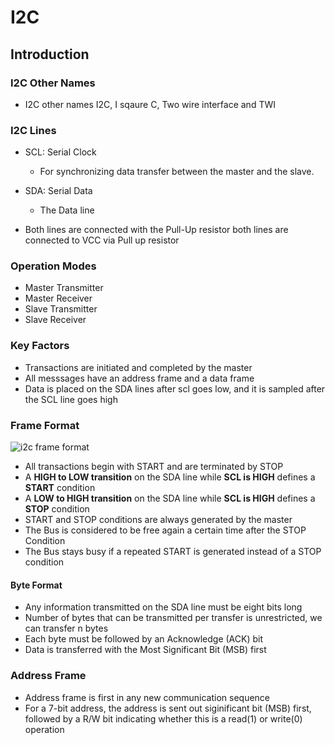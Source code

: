 # I2C

## Introduction

### I2C Other Names
- I2C other names I2C, I sqaure C, Two wire interface and TWI

### I2C Lines
- SCL: Serial Clock
  - For synchronizing data transfer between the master and the slave.

- SDA: Serial Data
  - The Data line

- Both lines are connected with the Pull-Up resistor both lines are connected to VCC via Pull up resistor

### Operation Modes
- Master Transmitter
- Master Receiver
- Slave Transmitter
- Slave Receiver

### Key Factors

- Transactions are initiated and completed by the master
- All messsages have an address frame and a data frame
- Data is placed on the SDA lines after scl goes low, and it is sampled after the SCL line goes high

### Frame Format

![i2c frame format](https://user-images.githubusercontent.com/84496147/152824646-ce5b15d8-7e1c-45e2-ad1a-7c7d51c23a70.PNG)

- All transactions begin with START and are terminated by STOP
- A **HIGH to LOW transition** on the SDA line while **SCL is HIGH** defines a **START** condition
- A **LOW to HIGH transition** on the SDA line while **SCL is HIGH** defines a **STOP** condition
- START and STOP conditions are always generated by the master
- The Bus is considered to be free again a certain time after the STOP Condition
- The Bus stays busy if a repeated START is generated instead of a STOP condition

#### Byte Format
- Any information transmitted on the SDA line must be eight bits long
- Number of bytes that can be transmitted per transfer is unrestricted, we can transfer n bytes
- Each byte must be followed by an Acknowledge (ACK) bit
- Data is transferred with the Most Significant Bit (MSB) first

### Address Frame
- Address frame is first in any new communication sequence
- For a 7-bit address, the address is sent out siginificant bit (MSB) first, followed by a R/W bit indicating whether this is a read(1) or write(0) operation








